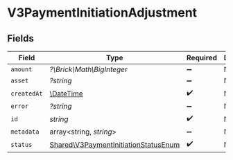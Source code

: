 # V3PaymentInitiationAdjustment


## Fields

| Field                                                                                        | Type                                                                                         | Required                                                                                     | Description                                                                                  |
| -------------------------------------------------------------------------------------------- | -------------------------------------------------------------------------------------------- | -------------------------------------------------------------------------------------------- | -------------------------------------------------------------------------------------------- |
| `amount`                                                                                     | *?\Brick\Math\BigInteger*                                                                    | :heavy_minus_sign:                                                                           | N/A                                                                                          |
| `asset`                                                                                      | *?string*                                                                                    | :heavy_minus_sign:                                                                           | N/A                                                                                          |
| `createdAt`                                                                                  | [\DateTime](https://www.php.net/manual/en/class.datetime.php)                                | :heavy_check_mark:                                                                           | N/A                                                                                          |
| `error`                                                                                      | *?string*                                                                                    | :heavy_minus_sign:                                                                           | N/A                                                                                          |
| `id`                                                                                         | *string*                                                                                     | :heavy_check_mark:                                                                           | N/A                                                                                          |
| `metadata`                                                                                   | array<string, *string*>                                                                      | :heavy_minus_sign:                                                                           | N/A                                                                                          |
| `status`                                                                                     | [Shared\V3PaymentInitiationStatusEnum](../../Models/Shared/V3PaymentInitiationStatusEnum.md) | :heavy_check_mark:                                                                           | N/A                                                                                          |